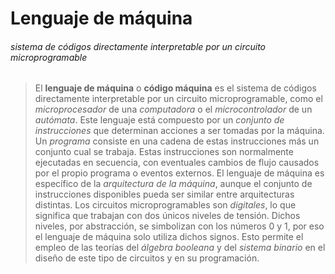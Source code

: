 #    Lenguaje de máquina
###### sistema de códigos directamente interpretable por un circuito microprogramable
> El **lenguaje de máquina** o **código máquina** es el sistema de códigos directamente interpretable por un circuito microprogramable, como el *microprocesador* de una *computadora* o el *microcontrolador* de un *autómata*.
>  Este lenguaje está compuesto por un *conjunto de instrucciones* que determinan acciones a ser tomadas por la máquina. Un *programa* consiste en una cadena de estas instrucciones más un conjunto cual se trabaja.
>  Estas instrucciones son normalmente ejecutadas en secuencia, con eventuales cambios de flujo causados por el propio programa o eventos externos. 
> El lenguaje de máquina es específico de la *arquitectura de la máquina*, aunque el conjunto de instrucciones disponibles pueda ser similar entre arquitecturas distintas.
 > Los circuitos microprogramables son *digitales*, lo que significa que trabajan con dos únicos niveles de tensión. 
 > Dichos niveles, por abstracción, se simbolizan con los números 0 y 1, por eso el lenguaje de máquina solo utiliza dichos signos.
 >  Esto permite el empleo de las teorías del *álgebra booleana* y del *sistema binario* en el diseño de este tipo de circuitos y en su programación.

